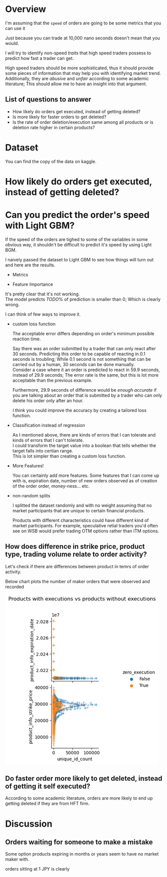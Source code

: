 # Overview
I'm assuming that the `speed` of orders are going to be some metrics that you can use it 

Just because you can trade at 10,000 nano seconds doesn't mean that you would.  

I will try to identify non-speed *traits* that high speed traders possess to predict how fast a trader can get.  

High speed traders should be more sophisticated, thus it should provide some pieces of information that may help you with identifying market trend.  
Additionally, they are *abusive* and *unfair* according to some academic literature; This should allow me to have an insight into that argument.

## List of questions to answer
- How likely do orders get executed, instead of getting deleted? 
- Is more likely for faster orders to get deleted?
- Is the rate of order deletion/execution same among all products or is deletion rate higher in certain products?

# Dataset
You can find the copy of the data on kaggle.

# How likely do orders get executed, instead of getting deleted? 

# Can you predict the order's speed with Light GBM?
If the speed of the orders are tighed to some of the variables in some obvious way, it shouldn't be difficult to predict it's speed by using Light BGM.

I naively passed the dataset to Light GBM to see how things will turn out and here are the results.

- Metrics

- Feature Importance

It's pretty clear that it's not working.  
The model predicts *TODO*% of prediction is smaller than 0; Which is clearly wrong.

I can think of few ways to improve it.
- custom loss function  
 
    The acceptable error differs depending on order's minimum possible reaction time.

    Say there was an order submitted by a trader that can only react after 30 seconds. Predicting this order to be capable of reacting in 0.1 seconds is troubling; While 0.1 second is not something that can be carried out by a human, 30 seconds can be done manually.  
    Consider a case where it an order is predicted to react in 59.9 seconds, instead of 29.9 seconds; The error rate is the same, but this is lot more acceptable than the previous example.
    
    Furthermore, 29.9 seconds of difference would be *enough accurate* if you are talking about an order that is submitted by a trader who can only delete his order only after an hour.  

    I think you could improve the accuracy by creating a tailored loss function.

- Classification instead of regression

    As I mentioned above, there are kinds of errors that I can tolerate and kinds of errors that I can't tolerate.  
    I could transform the target value into a boolean that tells whether the target falls into certian range.  
    This is lot simpler than creating a custom loss function.  

- More Features!

    You can certainly add more features.
    Some features that I can come up with is, expiration date, number of new orders observed as of creation of the order order, money-ness... etc.

- non-random splits
  
    I splitted the dataset randomly and with no weight assuming that no market participants that are unique to certain financial products.  
    
    Products with different characteristics could have different kind of market participants. For example, speculative retial traders you'd often see on WSB would prefer trading OTM options rather than ITM options.

## How does difference in strike price, product type, trading volume relate to order activity?
Let's check if there are differences between product in temrs of order activity.

Below chart plots the number of maker orders that were observed and recorded 

![ERROR](./../images/unique_id_count_vs_strike_price.png "unique_id_count_vs_strike_price.png")

## Do faster order more likely to get deleted, instead of getting it self executed?
According to some academic literature, orders are more likely to end up getting deleted if they are from HFT firm.


# Discussion
## Orders waiting for someone to make a mistake

Some option products expiring in months or years seem to have no market maker with.

 orders sitting at 1 JPY is clearly 